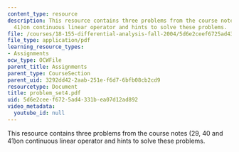 ```yaml
---
content_type: resource
description: This resource contains three problems from the course notes (29, 40 and
  41)on continuous linear operator and hints to solve these problems.
file: /courses/18-155-differential-analysis-fall-2004/5d6e2ceef6725ad4331bea07d12ad892_problem_set4.pdf
file_type: application/pdf
learning_resource_types:
- Assignments
ocw_type: OCWFile
parent_title: Assignments
parent_type: CourseSection
parent_uid: 3292dd42-2aab-251e-f6d7-6bfb08cb2cd9
resourcetype: Document
title: problem_set4.pdf
uid: 5d6e2cee-f672-5ad4-331b-ea07d12ad892
video_metadata:
  youtube_id: null
---
```

This resource contains three problems from the course notes (29, 40 and 41)on continuous linear operator and hints to solve these problems.